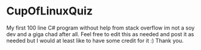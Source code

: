 # CupOfLinuxQuiz
My first 100 line C# program without help from stack overflow im not a soy dev and a giga chad after all.
Feel free to edit this as needed and post it as needed but I would at least like to have some credit for it :)
Thank you.
       
